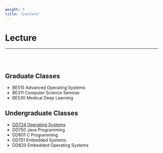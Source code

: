 ```yaml
---
weight: 5
title: "Lecture"
---
```


# Lecture  
---
<br><br>

## **Graduate Classes**

- BE515 Advanced Operating Systems
- BE311 Computer Science Seminar
- BE530 Medical Deep Learning


## **Undergraduate Classes**

- <a href="http://rtos.kyonggi.ac.kr/docs/Lectures/2021-1/os_home.html">DD724 Operating Systems</a>
- DD750 Java Programming
- DD801 C Programming
- DD751 Embedded Systems
- DD820 Embedded Operating Systems